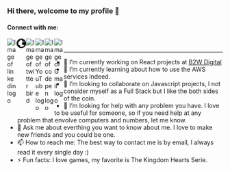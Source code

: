 ### Hi there, welcome to my profile 👋

#### Connect with me:

[<img align="left" alt="Image of linkedin logo" width="22px" src="https://cdn.jsdelivr.net/npm/simple-icons@v3/icons/linkedin.svg" />][linkedin]
[<img align="left" alt="Image of Earth Planet" width="22px" src="https://raw.githubusercontent.com/iconic/open-iconic/master/svg/globe.svg" />][website]
[<img align="left" alt="Image of twitter bird" width="22px" src="https://cdn.jsdelivr.net/npm/simple-icons@v3/icons/twitter.svg" />][twitter]
[<img align="left" alt="Image of YouTube logo" width="22px" src="https://cdn.jsdelivr.net/npm/simple-icons@v3/icons/youtube.svg" />][youtube]
[<img align="left" alt="Image of codepen logo" width="22px" src="https://cdn.jsdelivr.net/npm/simple-icons@v3/icons/codepen.svg" />][codepen]
[<img align="left" alt="Image of Gmail logo" width="22px" src="https://cdn.jsdelivr.net/npm/simple-icons@v3/icons/gmail.svg" />][email]

<br />

---

- 🔭 I’m currently working on React projects at [B2W Digital](https://ri.b2w.digital/en) 
- 🌱 I’m currently learning about how to use the AWS services indeed.
- 👯 I’m looking to collaborate on Javascript projects, I not consider myself as a Full Stack but I like the both sides of the coin.
- 🤔 I’m looking for help with any problem you have. I love to be useful for someone, so if you need help at any problem that envolve computers and numbers, let me know.
- 💬 Ask me about everthing you want to know about me. I love to make new friends and you could be one.
- 📫 How to reach me: The best way to contact me is by email, I always read it every single day :)
- ⚡ Fun facts: I love games, my favorite is The Kingdom Hearts Serie. 


[website]: https://emmkant.com
[twitter]: https://twitter.com/emmanuelkantf
[youtube]: https://www.youtube.com/channel/UCKvqGl-t1u5DgH7BGshEq0w
[linkedin]: https://linkedin.com/in/emmanuel-kant-duarte
[email]: mailto:emmanuelkant.duarte@gmail.com
[codepen]: https://codepen.io/EmmanuelKant
